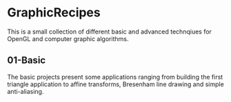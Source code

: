 # GraphicRecipes

This is a small collection of different basic and advanced technqiues for OpenGL and computer graphic algorithms.

## 01-Basic
The basic projects present some applications ranging from building the first triangle application to affine transforms, Bresenham line drawing and simple anti-aliasing.



